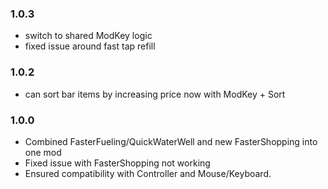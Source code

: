 ### 1.0.3
- switch to shared ModKey logic
- fixed issue around fast tap refill

### 1.0.2
- can sort bar items by increasing price now with ModKey + Sort

### 1.0.0
- Combined FasterFueling/QuickWaterWell and new FasterShopping into one mod
- Fixed issue with FasterShopping not working
- Ensured compatibility with Controller and Mouse/Keyboard.
